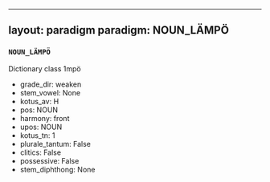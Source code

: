 
---
layout: paradigm
paradigm: NOUN_LÄMPÖ
---
### ` NOUN_LÄMPÖ `

Dictionary class 1mpö
* grade_dir: weaken
* stem_vowel: None
* kotus_av: H
* pos: NOUN
* harmony: front
* upos: NOUN
* kotus_tn: 1
* plurale_tantum: False
* clitics: False
* possessive: False
* stem_diphthong: None
